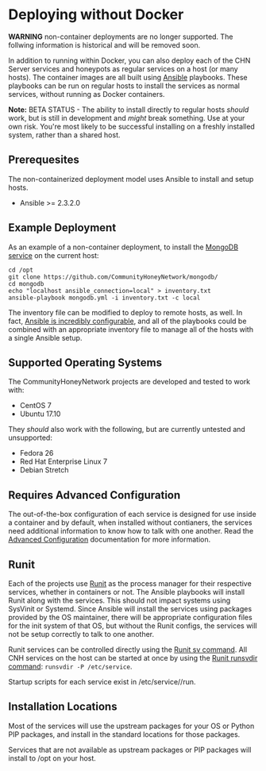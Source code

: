 Deploying without Docker
========================

**WARNING** non-container deployments are no longer supported. The follwing 
information is historical and will be removed soon. 

In addition to running within Docker, you can also deploy each of the CHN Server services and honeypots as regular services on a host (or many hosts).  The container images are all built using [Ansible](https://www.ansible.com/) playbooks.  These playbooks can be run on regular hosts to install the services as normal services, without running as Docker containers.

**Note:** BETA STATUS - The ability to install directly to regular hosts _should_ work, but is still in development and _might_ break something.  Use at your own risk.  You're most likely to be successful installing on a freshly installed system, rather than a shared host.

## Prerequesites

The non-containerized deployment model uses Ansible to install and setup hosts.  
* Ansible >= 2.3.2.0

## Example Deployment

As an example of a non-container deployment, to install the [MongoDB service](https://github.com/CommunityHoneyNetwork/mongodb/) on the current host:

    cd /opt
    git clone https://github.com/CommunityHoneyNetwork/mongodb/
    cd mongodb
    echo "localhost ansible_connection=local" > inventory.txt
    ansible-playbook mongodb.yml -i inventory.txt -c local

The inventory file can be modified to deploy to remote hosts, as well.  In fact, [Ansible is incredibly configurable](http://docs.ansible.com/ansible/latest/playbooks.html), and all of the playbooks could be combined with an appropriate inventory file to manage all of the hosts with a single Ansible setup.

## Supported Operating Systems

The CommunityHoneyNetwork projects are developed and tested to work with:

* CentOS 7
* Ubuntu 17.10

They *should* also work with the following, but are currently untested and unsupported:

* Fedora 26
* Red Hat Enterprise Linux 7
* Debian Stretch

## Requires Advanced Configuration

The out-of-the-box configuration of each service is designed for use inside a container and by default, when installed without contianers, the services need additional information to know how to talk with one another.  Read the [Advanced Configuration](config.md) documentation for more information.

## Runit

Each of the projects use [Runit](http://smarden.org/runit/) as the process manager for their respective services, whether in containers or not.  The Ansible playbooks will install Runit along with the services.  This should not impact systems using SysVinit or Systemd.  Since Ansible will install the services using packages provided by the OS maintainer, there will be appropriate configuration files for the init system of that OS, but without the Runit configs, the services will not be setup correctly to talk to one another.

Runit services can be controlled directly using the [Runit sv command](http://smarden.org/runit/sv.8.html).  All CNH services on the host can be started at once by using the [Runit runsvdir command](http://smarden.org/runit/runsvdir.8.html): `runsvdir -P /etc/service`.

Startup scripts for each service exist in /etc/service/<service name>/run.

## Installation Locations

Most of the services will use the upstream packages for your OS or Python PIP packages, and install in the standard locations for those packages.

Services that are not available as upstream packages or PIP packages will install to /opt on your host.
